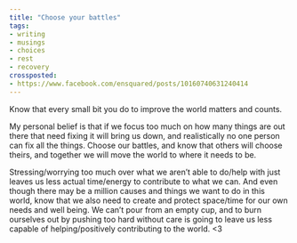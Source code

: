 ```yaml
---
title: "Choose your battles"
tags:
- writing
- musings
- choices
- rest
- recovery
crossposted:
- https://www.facebook.com/ensquared/posts/10160740631240414
---
```

Know that every small bit you do to improve the world matters and counts.

My personal belief is that if we focus too much on how many things are out there that need fixing it will bring us down, and realistically no one person can fix all the things. Choose our battles, and know that others will choose theirs, and together we will move the world to where it needs to be.

Stressing/worrying too much over what we aren’t able to do/help with just leaves us less actual time/energy to contribute to what we can. And even though there may be a million causes and things we want to do in this world, know that we also need to create and protect space/time for our own needs and well being. We can’t pour from an empty cup, and to burn ourselves out by pushing too hard without care is going to leave us less capable of helping/positively contributing to the world. <3
